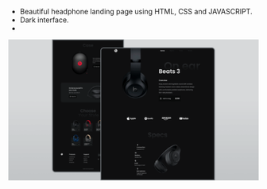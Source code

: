 - Beautiful headphone landing page using HTML, CSS and JAVASCRIPT.
- Dark interface.
- 
![](/preview.png)
